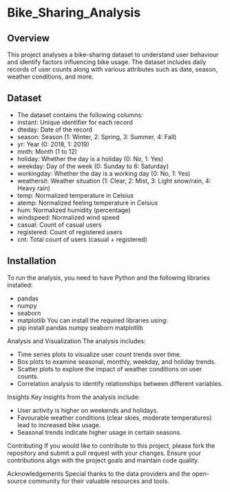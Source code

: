 # Bike_Sharing_Analysis

## Overview
This project analyses a bike-sharing dataset to understand user behaviour and identify factors influencing bike usage. The dataset includes daily records of user counts along with various attributes such as date, season, weather conditions, and more. 

## Dataset 
* The dataset contains the following columns: 
* instant: Unique identifier for each record 
* dteday: Date of the record 
* season: Season (1: Winter, 2: Spring, 3: Summer, 4: Fall) 
* yr: Year (0: 2018, 1: 2019) 
* mnth: Month (1 to 12) 
* holiday: Whether the day is a holiday (0: No, 1: Yes) 
* weekday: Day of the week (0: Sunday to 6: Saturday) 
* workingday: Whether the day is a working day (0: No, 1: Yes) 
* weathersit: Weather situation (1: Clear, 2: Mist, 3: Light snow/rain, 4: Heavy rain) 
* temp: Normalized temperature in Celsius 
* atemp: Normalized feeling temperature in Celsius 
* hum: Normalized humidity (percentage) 
* windspeed: Normalized wind speed 
* casual: Count of casual users 
* registered: Count of registered users 
* cnt: Total count of users (casual + registered) 

## Installation 
To run the analysis, you need to have Python and the following libraries installed: 
- pandas 
- numpy 
- seaborn 
- matplotlib 
You can install the required libraries using: 
- pip install pandas numpy seaborn matplotlib 

Analysis and Visualization 
The analysis includes: 
- Time series plots to visualize user count trends over time. 
- Box plots to examine seasonal, monthly, weekday, and holiday trends. 
- Scatter plots to explore the impact of weather conditions on user counts. 
- Correlation analysis to identify relationships between different variables. 
 
Insights 
Key insights from the analysis include: 
- User activity is higher on weekends and holidays. 
- Favourable weather conditions (clear skies, moderate temperatures) lead to increased bike usage. 
- Seasonal trends indicate higher usage in certain seasons. 

Contributing 
If you would like to contribute to this project, please fork the repository and submit a pull request with your changes. Ensure your contributions align with the project goals and maintain code quality. 

Acknowledgements 
Special thanks to the data providers and the open-source community for their valuable resources and tools. 
